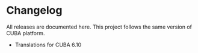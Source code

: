 # Changelog

All releases are documented here. This project follows the same version of CUBA platform.

- Translations for CUBA 6.10
